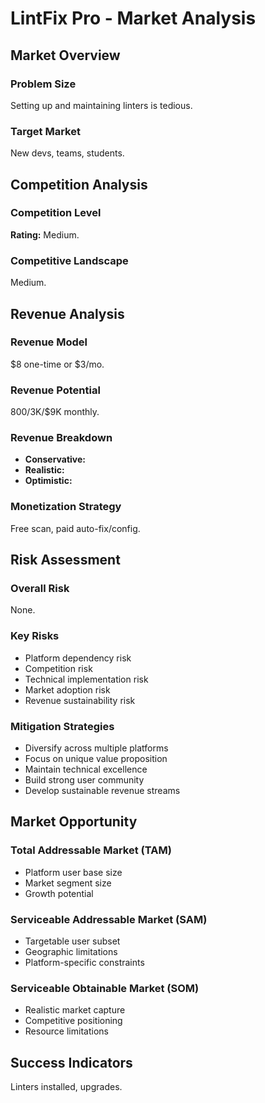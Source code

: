 # LintFix Pro - Market Analysis

## Market Overview

### Problem Size
Setting up and maintaining linters is tedious.

### Target Market
New devs, teams, students.

## Competition Analysis

### Competition Level
**Rating:** Medium.

### Competitive Landscape
Medium.

## Revenue Analysis

### Revenue Model
$8 one-time or $3/mo.

### Revenue Potential
$800/$3K/$9K monthly.

### Revenue Breakdown
- **Conservative:** 
- **Realistic:** 
- **Optimistic:** 

### Monetization Strategy
Free scan, paid auto-fix/config.

## Risk Assessment

### Overall Risk
None.

### Key Risks
- Platform dependency risk
- Competition risk
- Technical implementation risk
- Market adoption risk
- Revenue sustainability risk

### Mitigation Strategies
- Diversify across multiple platforms
- Focus on unique value proposition
- Maintain technical excellence
- Build strong user community
- Develop sustainable revenue streams

## Market Opportunity

### Total Addressable Market (TAM)
- Platform user base size
- Market segment size
- Growth potential

### Serviceable Addressable Market (SAM)
- Targetable user subset
- Geographic limitations
- Platform-specific constraints

### Serviceable Obtainable Market (SOM)
- Realistic market capture
- Competitive positioning
- Resource limitations

## Success Indicators
Linters installed, upgrades.
